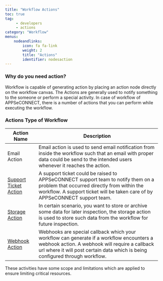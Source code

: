 ```yaml
---
title: "Workflow Actions"
toc: true
tag: 
     - developers
     - actions
category: "Workflow"
menus: 
    nodeandlinks:
        icon: fa fa-link
        weight: 2
        title: "Actions" 
        identifier: nodesaction
---
```


### Why do you need action?
Workflow is capable of generating action by placing an action node directly on the workflow canvas. The Actions are generally used 
to notify something to the someone or perform a special activity. In case of workflow of 
APPSeCONNECT, there is a number of actions that you can perform while executing the workflow.

### Actions Type of Workflow 

|Action Name|Description|
|---|--------|
|Email Action|Email action is used to send email notification from inside the workflow such that an email with proper data could be send to the intended users whenever it reaches the action.|
|[Support Ticket Action](/workflow/generating-notification-support-ticket/)| A support ticket could be raised to APPSeCONNECT support team to notify them on a problem that occurred directly from within the workflow. A support ticket will be taken care of by APPSeCONNECT support team.|
|[Storage Action](/workflow/generating-storage-action/)|In certain scenario, you want to store or archive some data for later inspection, the storage action is used to store such data from the workflow for future inspection.|
|[Webhook Action](/workflow/generating-notification-webhooks/)|Webhooks are special callback which your workflow can generate if a workflow encounters a webhook action. A webhook will require a callback url where it will post certain data which is being configured through workflow.|

These activities have some scope and limitations which are applied to ensure limiting critical resources. 